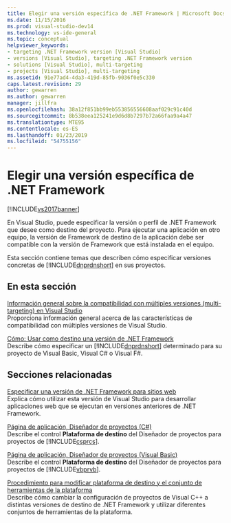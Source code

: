 ```yaml
---
title: Elegir una versión específica de .NET Framework | Microsoft Docs
ms.date: 11/15/2016
ms.prod: visual-studio-dev14
ms.technology: vs-ide-general
ms.topic: conceptual
helpviewer_keywords:
- targeting .NET Framework version [Visual Studio]
- versions [Visual Studio], targeting .NET Framework version
- solutions [Visual Studio], multi-targeting
- projects [Visual Studio], multi-targeting
ms.assetid: 91e77ad4-4da3-419d-85fb-9036f0e5c330
caps.latest.revision: 29
author: gewarren
ms.author: gewarren
manager: jillfra
ms.openlocfilehash: 38a12f851bb99eb553856556608aaf029c91c40d
ms.sourcegitcommit: 8b538eea125241e9d6d8b7297b72a66faa9a4a47
ms.translationtype: MTE95
ms.contentlocale: es-ES
ms.lasthandoff: 01/23/2019
ms.locfileid: "54755156"
---
```

# <a name="targeting-a-specific-net-framework-version"></a>Elegir una versión específica de .NET Framework
[!INCLUDE[vs2017banner](../includes/vs2017banner.md)]

En Visual Studio, puede especificar la versión o perfil de .NET Framework que desee como destino del proyecto. Para ejecutar una aplicación en otro equipo, la versión de Framework de destino de la aplicación debe ser compatible con la versión de Framework que está instalada en el equipo.  
  
 Esta sección contiene temas que describen cómo especificar versiones concretas de [!INCLUDE[dnprdnshort](../includes/dnprdnshort-md.md)] en sus proyectos.  
  
## <a name="in-this-section"></a>En esta sección  
 [Información general sobre la compatibilidad con múltiples versiones (multi-targeting) en Visual Studio](../ide/visual-studio-multi-targeting-overview.md)  
 Proporciona información general acerca de las características de compatibilidad con múltiples versiones de Visual Studio.  
  
 [Cómo: Usar como destino una versión de .NET Framework](../ide/how-to-target-a-version-of-the-dotnet-framework.md)  
 Describe cómo especificar un [!INCLUDE[dnprdnshort](../includes/dnprdnshort-md.md)] determinado para su proyecto de Visual Basic, Visual C# o Visual F#.  
  
## <a name="related-sections"></a>Secciones relacionadas  
 [Especificar una versión de .NET Framework para sitios web](http://msdn.microsoft.com/library/8b8145a9-62f6-4fc4-8a83-47b0487cbe76)  
 Explica cómo utilizar esta versión de Visual Studio para desarrollar aplicaciones web que se ejecutan en versiones anteriores de .NET Framework.  
  
 [Página de aplicación, Diseñador de proyectos (C#)](../ide/reference/application-page-project-designer-csharp.md)  
 Describe el control **Plataforma de destino** del Diseñador de proyectos para proyectos de [!INCLUDE[csprcs](../includes/csprcs-md.md)].  
  
 [Página de aplicación, Diseñador de proyectos (Visual Basic)](../ide/reference/application-page-project-designer-visual-basic.md)  
 Describe el control **Plataforma de destino** del Diseñador de proyectos para proyectos de [!INCLUDE[vbprvb](../includes/vbprvb-md.md)].  
  
 [Procedimiento para modificar plataforma de destino y el conjunto de herramientas de la plataforma](http://msdn.microsoft.com/library/031b1d54-e6e1-4da7-9868-3e75a87d9ffe)  
 Describe cómo cambiar la configuración de proyectos de Visual C++ a distintas versiones de destino de .NET Framework y utilizar diferentes conjuntos de herramientas de la plataforma.

